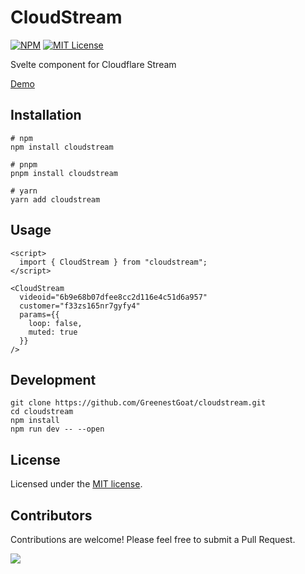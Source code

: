 # CloudStream

[![NPM](https://img.shields.io/npm/v/cloudstream?color=red)](https://www.npmjs.com/package/cloudstream)
[![MIT License](https://img.shields.io/github/license/GreenestGoat/cloudstream.svg?color=blue)](https://github.com/GreenestGoat/cloudstream/blob/next/LICENSE)

Svelte component for Cloudflare Stream

[Demo](https://svelte.dev/playground/77a3baaf835249d0be3eefc08a4b40ae?version=5.22.6)

## Installation

```shell
# npm
npm install cloudstream
```

```shell
# pnpm
pnpm install cloudstream
```

```shell
# yarn
yarn add cloudstream
```

## Usage

```svelte
<script>
  import { CloudStream } from "cloudstream";
</script>

<CloudStream
  videoid="6b9e68b07dfee8cc2d116e4c51d6a957"
  customer="f33zs165nr7gyfy4"
  params={{
    loop: false,
    muted: true
  }}
/>
```

## Development

```shell
git clone https://github.com/GreenestGoat/cloudstream.git
cd cloudstream
npm install
npm run dev -- --open
```

## License

Licensed under the [MIT license](https://github.com/GreenestGoat/cloudstream/blob/main/LICENSE.md).

## Contributors

Contributions are welcome! Please feel free to submit a Pull Request.

<a href="https://github.com/GreenestGoat/cloudstream/graphs/contributors">
  <img src="https://contrib.rocks/image?repo=GreenestGoat/cloudstream" />
</a>